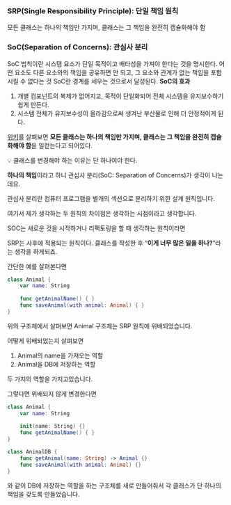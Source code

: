 ### SRP(Single Responsibility Principle): 단일 책임 원칙
모든 클래스는 하나의 책임만 가지며, 클래스는 그 책임을 완전히 캡슐화해야 함
### SoC(Separation of Concerns): 관심사 분리 
SoC 법칙이란 시스템 요소가 단일 목적이고 배타성을 가져야 한다는 것을 명시한다. 
어떤 요소도 다른 요소와의 책임을 공유하면 안 되고, 그 요소와 관계가 없는 책임을 포함시킬 수 없다는 것
SoC란 경계를 세우는 것으로서 달성된다. 
**SoC의 효과** 
1. 개별 컴포넌트의 복제가 없어지고, 목적이 단일화되어 전체 시스템을 유지보수하기 쉽게 만든다. 
2. 시스템 전체가 유지보수성이 올라감으로써 생겨난 부산물로 인해 더 안정적이게 된다.

[위키](https://ko.wikipedia.org/wiki/%EB%8B%A8%EC%9D%BC_%EC%B1%85%EC%9E%84_%EC%9B%90%EC%B9%99)를 살펴보면 **모든 클래스는 하나의 책임만 가지며, 클래스는 그 책임을 완전히 캡슐화해야 함**을 일컫는다고 되어있다.

<aside> 💡 클래스를 변경해야 하는 이유는 단 하나여야 한다.

</aside>

**하나의 책임**이라고 하니 관심사 분리(SoC: Separation of Concerns)가 생각이 나는데요.

관심사 분리란 컴퓨터 프로그램을 별개의 섹션으로 분리하기 위한 설계 원칙입니다.

여기서 제가 생각하는 두 원칙의 차이점은 생각하는 시점이라고 생각합니다.

SOC는 새로운 것을 시작하거나 리팩토링을 할 때 생각하는 원칙이라면

SRP는 사후에 적용되는 원칙이다. 클래스를 작성한 후 “**이게 너무 많은 일을 하나?**”라는 생각을 하게되죠.

간단한 예를 살펴본다면

```swift
class Animal {
	var name: String
	
	func getAnimalName() { }
	func saveAnimal(with animal: Animal) { }
}
```

위의 구조체에서 살펴보면 Animal 구조체는 SRP 원칙에 위배되었습니다.

어떻게 위배되었는지 살펴보면

1. Animal의 name을 가져오는 역할
2. Animal을 DB에 저장하는 역할

두 가지의 역할을 가지고있습니다.

그렇다면 위배되지 않게 변경한다면

```swift
class Animal {
	var name: String
	
	init(name: String) {}
	func getAnimalName() { }
}

class AnimalDB {
	func getAnimal(name: String) -> Animal {}
	func saveAnimal(with animal: Animal) {}
}
```

와 같이 DB에 저장하는 역할을 하는 구조체를 새로 만들어줘서 각 클래스가 단 하나의 책임을 갖도록 만들었습니다.